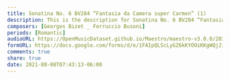 ```yaml
---
title: Sonatina No. 6 BV284 “Fantasia da Camera super Carmen” (1)
description: This is the description for Sonatina No. 6 BV284 “Fantasia da Camera super Carmen” by Georges Bizet _ Ferruccio Busoni
composers: [Georges Bizet _ Ferruccio Busoni]
periods: [Romantic]
audioURL: https://OpenMusicDataset.github.io/Maestro/maestro-v3.0.0/2014/MIDI-UNPROCESSED_11-13_R1_2014_MID--AUDIO_12_R1_2014_wav--2.midi
formURL: https://docs.google.com/forms/d/e/1FAIpQLScLyGZ6kKYOOiKKgWQj2iXBNlWDZ_cp4uWHZrtbBLhBFxuFCg/viewform
comments: true
share: true
date: 2021-08-08T07:43:13-06:00
---
```

